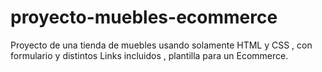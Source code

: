 # proyecto-muebles-ecommerce

Proyecto de una tienda de muebles usando solamente HTML y CSS , con formulario y distintos Links incluidos , plantilla para un Ecommerce.
